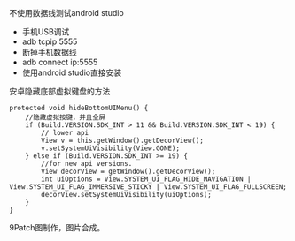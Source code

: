 不使用数据线测试android studio
- 手机USB调试
- adb tcpip 5555
- 断掉手机数据线
- adb connect ip:5555
- 使用android studio直接安装






安卓隐藏底部虚拟键盘的方法
```
protected void hideBottomUIMenu() {
	//隐藏虚拟按键，并且全屏
	if (Build.VERSION.SDK_INT > 11 && Build.VERSION.SDK_INT < 19) {
		// lower api
		View v = this.getWindow().getDecorView();
		v.setSystemUiVisibility(View.GONE);
	} else if (Build.VERSION.SDK_INT >= 19) {
		//for new api versions.
		View decorView = getWindow().getDecorView();
		int uiOptions = View.SYSTEM_UI_FLAG_HIDE_NAVIGATION | View.SYSTEM_UI_FLAG_IMMERSIVE_STICKY | View.SYSTEM_UI_FLAG_FULLSCREEN;
		decorView.setSystemUiVisibility(uiOptions);
	}
}
```


9Patch图制作，图片合成。
